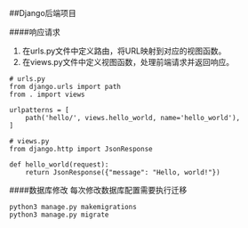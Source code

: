 ##Django后端项目



####响应请求
1. 在urls.py文件中定义路由，将URL映射到对应的视图函数。
2. 在views.py文件中定义视图函数，处理前端请求并返回响应。
```
# urls.py
from django.urls import path
from . import views

urlpatterns = [
    path('hello/', views.hello_world, name='hello_world'),
]

# views.py
from django.http import JsonResponse

def hello_world(request):
    return JsonResponse({"message": "Hello, world!"})
```

####数据库修改
每次修改数据库配置需要执行迁移
```
python3 manage.py makemigrations
python3 manage.py migrate
```